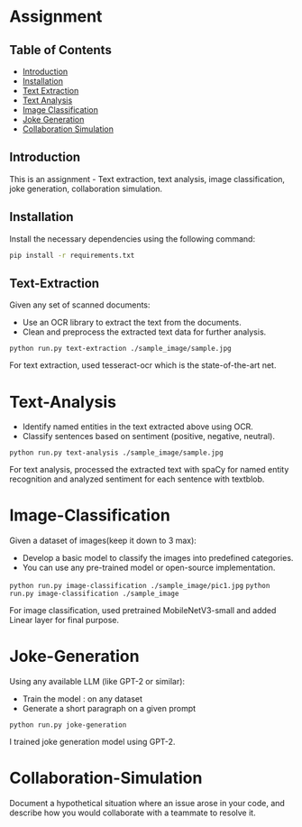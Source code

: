 # Assignment

## Table of Contents
- [Introduction](#introduction)
- [Installation](#installation)
- [Text Extraction](#text-extraction)
- [Text Analysis](#text-analysis)
- [Image Classification](#image-classification)
- [Joke Generation](#joke-generation)
- [Collaboration Simulation](collaboration/collaboration.md)

## Introduction
This is an assignment - Text extraction, text analysis, image classification, joke generation, collaboration simulation.

## Installation
Install the necessary dependencies using the following command:

```bash
pip install -r requirements.txt
```


## Text-Extraction

Given any set of scanned documents:
- Use an OCR library to extract the text from the documents. 
- Clean and preprocess the extracted text data for further analysis.

`python run.py text-extraction ./sample_image/sample.jpg`

For text extraction, used tesseract-ocr which is the state-of-the-art net.

# Text-Analysis

- Identify named entities in the text extracted above using OCR. 
- Classify sentences based on sentiment (positive, negative, neutral).

`python run.py text-analysis ./sample_image/sample.jpg`

For text analysis, processed the extracted text with spaCy for named entity recognition and analyzed sentiment for each sentence with textblob.

# Image-Classification

Given a dataset of images(keep it down to 3 max):
- Develop a basic model to classify the images into predefined categories.
- You can use any pre-trained model or open-source implementation.

`python run.py image-classification ./sample_image/pic1.jpg`
`python run.py image-classification ./sample_image`

For image classification, used pretrained MobileNetV3-small and added Linear layer for final purpose.

# Joke-Generation

Using any available LLM (like GPT-2 or similar):
- Train the model : on any dataset
- Generate a short paragraph on a given prompt

`python run.py joke-generation`

I trained joke generation model using GPT-2.

# Collaboration-Simulation

Document a hypothetical situation where an issue arose in your code, and describe how you would collaborate with a teammate to resolve it.